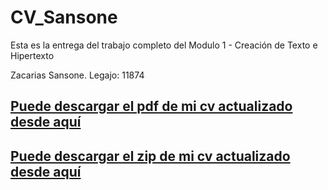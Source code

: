 # CV_Sansone

Esta es la entrega del trabajo completo del Modulo 1 - Creación de Texto e Hipertexto

<p>

Zacarias Sansone. Legajo: 11874
<p>

<a href="https://drive.google.com/file/d/1NiMEVbUirbuq1DvJxFZGPLRTPwDefhAx/view?usp=sharing" target="blank">
      <h2>Puede descargar el pdf de mi cv actualizado desde aquí</h2>
    </a>
<a href="https://drive.google.com/file/d/1umSQFdryN4gZ7yfYjb1d7-yx61D5AIoI/view?usp=sharing" target="blank">
      <h2>Puede descargar el zip de mi cv actualizado desde aquí</h2>
    </a>
